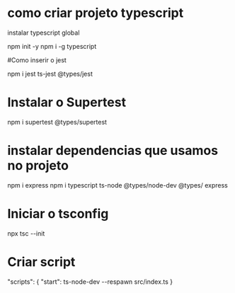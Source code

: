# como criar projeto typescript

instalar typescript global

npm init -y
npm i -g typescript

#Como inserir o jest

npm i jest ts-jest @types/jest

# Instalar o Supertest

npm i supertest @types/supertest

# instalar dependencias que usamos no projeto

npm i express
npm i typescript ts-node @types/node-dev @types/ express

# Iniciar o tsconfig

npx tsc --init

# Criar script

"scripts": {
    "start": ts-node-dev --respawn src/index.ts
}

